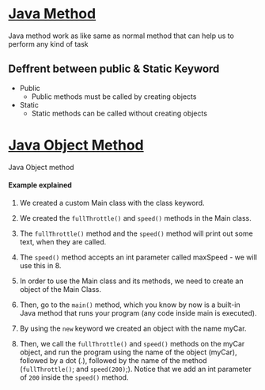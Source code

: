 # [Java Method](./JavaMethod.java)

Java method work as like same as normal method that can help us to perform any
kind of task

## Deffrent between public & Static Keyword

- Public
  - Public methods must be called by creating objects
- Static
  - Static methods can be called without creating objects

# [Java Object Method](./JavaObjectMethod.java)

Java Object method

#### Example explained

1. We created a custom Main class with the class keyword.

2. We created the `fullThrottle()` and `speed()` methods in the Main class.

3. The `fullThrottle()` method and the `speed()` method will print out some
   text, when they are called.

4. The `speed()` method accepts an int parameter called maxSpeed - we will use
   this in 8.

5. In order to use the Main class and its methods, we need to create an object
   of the Main Class.

6. Then, go to the `main()` method, which you know by now is a built-in Java
   method that runs your program (any code inside main is executed).

7. By using the `new` keyword we created an object with the name myCar.

8. Then, we call the `fullThrottle()` and `speed()` methods on the myCar object,
   and run the program using the name of the object (myCar), followed by a dot
   (.), followed by the name of the method (`fullThrottle()`; and
   `speed(200)`;). Notice that we add an int parameter of `200` inside the
   `speed()` method.
